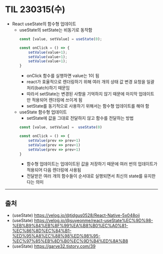 # TIL 230315(수)

- React useState의 함수형 업데이트
    - useState의 setState는 비동기로 동작함
        ```javascript
        const [value, setValue] = useState(0);

        const onClick = () => {
            setValue(value+1);
            setValue(value+1);
            setValue(value+1);
        }
        ```
        - onClick 함수를 실행하면 value는 1이 됨
        - react가 효율적으로 렌더링하기 위해 여러 개의 상태 값 변경 요청을 일괄 처리(batch)하기 때문임
        - 따라서 setState는 변경된 사항을 기억하지 않기 때문에 마지막 업데이트만 적용되어 렌더링에 쓰이게 됨
        - setState를 동기적으로 사용하기 위해서는 함수형 업데이트를 해야 함
    - useState 함수형 업데이트
        - setState에 값을 그대로 전달하지 않고 함수를 전달하는 방법
        ```javascript
        const [value, setValue] =  useState(0)

        const onClick = () => {
            setValue(prev => prev+1)
            setValue(prev => prev+1)
            setValue(prev => prev+1)
        }
        ```
        - 함수형 업데이트는 업데이트된 값을 저장하기 때문에 여러 번의 업데이트가 적용되어 다음 렌더링에 사용됨
        - 전달받은 여러 개의 함수들이 순서대로 실행되면서 최신의 state를 유지한다는 의미
---
## 출처
- (useState) https://velog.io/@tjdgus0528/React-Native-5x048oii
- (useState) https://velog.io/@suyeonme/react-useState%EC%9D%98-%EB%B9%84%EB%8F%99%EA%B8%B0%EC%A0%81-%EC%86%8D%EC%84%B1-%ED%95%A8%EC%88%98%ED%98%95-%EC%97%85%EB%8D%B0%EC%9D%B4%ED%8A%B8
- (useState) https://garve32.tistory.com/39